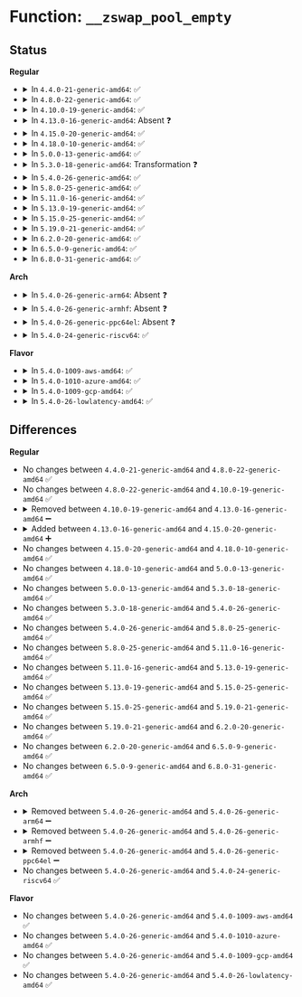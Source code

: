 # Function: <code>__zswap_pool_empty</code>

## Status
<b>Regular</b>
<ul>
<li>
<details>
<summary>In <code>4.4.0-21-generic-amd64</code>: ✅</summary>

```c
void __zswap_pool_empty(struct kref * kref)
```

```json
{
  "name": "__zswap_pool_empty",
  "collision_type": "Unique Static",
  "inline_type": "No",
  "funcs": [
    {
      "addr": 18446744071580779072,
      "name": "__zswap_pool_empty",
      "external": false,
      "loc": "mm/zswap.c:666",
      "file": "mm/zswap.c",
      "inline": "seen, unknown",
      "caller_inline": [],
      "caller_func": [
        "mm/zswap.c:__zswap_param_set",
        "mm/zswap.c:zswap_free_entry",
        "mm/zswap.c:zswap_frontswap_store",
        "mm/zswap.c:zswap_frontswap_store"
      ]
    }
  ],
  "symbols": [
    {
      "addr": 18446744071580779072,
      "name": "__zswap_pool_empty",
      "section": ".text",
      "bind": "STB_LOCAL",
      "size": 120
    }
  ]
}
```
</details>
</li>
<li>
<details>
<summary>In <code>4.8.0-22-generic-amd64</code>: ✅</summary>

```c
void __zswap_pool_empty(struct kref * kref)
```

```json
{
  "name": "__zswap_pool_empty",
  "collision_type": "Unique Static",
  "inline_type": "No",
  "funcs": [
    {
      "addr": 18446744071580902256,
      "name": "__zswap_pool_empty",
      "external": false,
      "loc": "mm/zswap.c:674",
      "file": "mm/zswap.c",
      "inline": "seen, unknown",
      "caller_inline": [],
      "caller_func": [
        "mm/zswap.c:zswap_frontswap_store",
        "mm/zswap.c:zswap_frontswap_store",
        "mm/zswap.c:__zswap_param_set",
        "mm/zswap.c:zswap_free_entry"
      ]
    }
  ],
  "symbols": [
    {
      "addr": 18446744071580902256,
      "name": "__zswap_pool_empty",
      "section": ".text",
      "bind": "STB_LOCAL",
      "size": 159
    }
  ]
}
```
</details>
</li>
<li>
<details>
<summary>In <code>4.10.0-19-generic-amd64</code>: ✅</summary>

```c
void __zswap_pool_empty(struct kref * kref)
```

```json
{
  "name": "__zswap_pool_empty",
  "collision_type": "Unique Static",
  "inline_type": "No",
  "funcs": [
    {
      "addr": 18446744071580970240,
      "name": "__zswap_pool_empty",
      "external": false,
      "loc": "mm/zswap.c:601",
      "file": "mm/zswap.c",
      "inline": "seen, unknown",
      "caller_inline": [],
      "caller_func": [
        "mm/zswap.c:zswap_frontswap_store",
        "mm/zswap.c:zswap_frontswap_store",
        "mm/zswap.c:__zswap_param_set",
        "mm/zswap.c:zswap_free_entry"
      ]
    }
  ],
  "symbols": [
    {
      "addr": 18446744071580970240,
      "name": "__zswap_pool_empty",
      "section": ".text",
      "bind": "STB_LOCAL",
      "size": 159
    }
  ]
}
```
</details>
</li>
<li>
<details>
<summary>In <code>4.13.0-16-generic-amd64</code>: Absent ❓</summary>

```json
{
  "name": "__zswap_pool_empty",
  "collision_type": "Unique Static",
  "inline_type": "Full",
  "funcs": [
    {
      "addr": 18446744071581016533,
      "name": "__zswap_pool_empty",
      "external": false,
      "loc": "mm/zswap.c:632",
      "file": "mm/zswap.c",
      "inline": "not declared, inlined",
      "caller_inline": [
        "mm/zswap.c:zswap_pool_put"
      ],
      "caller_func": []
    }
  ],
  "symbols": []
}
```
</details>
</li>
<li>
<details>
<summary>In <code>4.15.0-20-generic-amd64</code>: ✅</summary>

```c
void __zswap_pool_empty(struct kref * kref)
```

```json
{
  "name": "__zswap_pool_empty",
  "collision_type": "Unique Static",
  "inline_type": "No",
  "funcs": [
    {
      "addr": 18446744071581125568,
      "name": "__zswap_pool_empty",
      "external": false,
      "loc": "mm/zswap.c:632",
      "file": "mm/zswap.c",
      "inline": "seen, unknown",
      "caller_inline": [],
      "caller_func": [
        "mm/zswap.c:zswap_frontswap_store",
        "mm/zswap.c:zswap_frontswap_store",
        "mm/zswap.c:__zswap_param_set",
        "mm/zswap.c:zswap_free_entry"
      ]
    }
  ],
  "symbols": [
    {
      "addr": 18446744071581125568,
      "name": "__zswap_pool_empty",
      "section": ".text",
      "bind": "STB_LOCAL",
      "size": 163
    }
  ]
}
```
</details>
</li>
<li>
<details>
<summary>In <code>4.18.0-10-generic-amd64</code>: ✅</summary>

```c
void __zswap_pool_empty(struct kref * kref)
```

```json
{
  "name": "__zswap_pool_empty",
  "collision_type": "Unique Static",
  "inline_type": "No",
  "funcs": [
    {
      "addr": 18446744071581268592,
      "name": "__zswap_pool_empty",
      "external": false,
      "loc": "mm/zswap.c:647",
      "file": "mm/zswap.c",
      "inline": "seen, unknown",
      "caller_inline": [],
      "caller_func": [
        "mm/zswap.c:zswap_frontswap_store",
        "mm/zswap.c:zswap_frontswap_store",
        "mm/zswap.c:__zswap_param_set",
        "mm/zswap.c:zswap_free_entry"
      ]
    }
  ],
  "symbols": [
    {
      "addr": 18446744071581268592,
      "name": "__zswap_pool_empty",
      "section": ".text",
      "bind": "STB_LOCAL",
      "size": 144
    }
  ]
}
```
</details>
</li>
<li>
<details>
<summary>In <code>5.0.0-13-generic-amd64</code>: ✅</summary>

```c
void __zswap_pool_empty(struct kref * kref)
```

```json
{
  "name": "__zswap_pool_empty",
  "collision_type": "Unique Static",
  "inline_type": "No",
  "funcs": [
    {
      "addr": 18446744071581351952,
      "name": "__zswap_pool_empty",
      "external": false,
      "loc": "mm/zswap.c:647",
      "file": "mm/zswap.c",
      "inline": "seen, unknown",
      "caller_inline": [],
      "caller_func": [
        "mm/zswap.c:zswap_frontswap_store",
        "mm/zswap.c:zswap_frontswap_store",
        "mm/zswap.c:__zswap_param_set",
        "mm/zswap.c:zswap_free_entry"
      ]
    }
  ],
  "symbols": [
    {
      "addr": 18446744071581351952,
      "name": "__zswap_pool_empty",
      "section": ".text",
      "bind": "STB_LOCAL",
      "size": 144
    }
  ]
}
```
</details>
</li>
<li>
<details>
<summary>In <code>5.3.0-18-generic-amd64</code>: Transformation ❓</summary>

```c
void __zswap_pool_empty(struct kref * kref)
```

```json
{
  "name": "__zswap_pool_empty",
  "collision_type": "Unique Static",
  "inline_type": "No",
  "funcs": [
    {
      "addr": 0,
      "name": "__zswap_pool_empty",
      "external": false,
      "loc": "mm/zswap.c:638",
      "file": "mm/zswap.c",
      "inline": "seen, unknown",
      "caller_inline": [],
      "caller_func": [
        "mm/zswap.c:zswap_frontswap_store",
        "mm/zswap.c:zswap_frontswap_store",
        "mm/zswap.c:__zswap_param_set",
        "mm/zswap.c:zswap_free_entry"
      ]
    }
  ],
  "symbols": [
    {
      "addr": 18446744071581462352,
      "name": "__zswap_pool_empty",
      "section": ".text",
      "bind": "STB_LOCAL",
      "size": 163
    },
    {
      "addr": 18446744071581466929,
      "name": "__zswap_pool_empty.cold",
      "section": ".text",
      "bind": "STB_LOCAL",
      "size": 19
    }
  ]
}
```
</details>
</li>
<li>
<details>
<summary>In <code>5.4.0-26-generic-amd64</code>: ✅</summary>

```c
void __zswap_pool_empty(struct kref * kref)
```

```json
{
  "name": "__zswap_pool_empty",
  "collision_type": "Unique Static",
  "inline_type": "No",
  "funcs": [
    {
      "addr": 18446744071581526432,
      "name": "__zswap_pool_empty",
      "external": false,
      "loc": "mm/zswap.c:638",
      "file": "mm/zswap.c",
      "inline": "seen, unknown",
      "caller_inline": [],
      "caller_func": [
        "mm/zswap.c:zswap_frontswap_store",
        "mm/zswap.c:zswap_frontswap_store",
        "mm/zswap.c:__zswap_param_set",
        "mm/zswap.c:zswap_free_entry"
      ]
    }
  ],
  "symbols": [
    {
      "addr": 18446744071581526432,
      "name": "__zswap_pool_empty",
      "section": ".text",
      "bind": "STB_LOCAL",
      "size": 163
    }
  ]
}
```
</details>
</li>
<li>
<details>
<summary>In <code>5.8.0-25-generic-amd64</code>: ✅</summary>

```c
void __zswap_pool_empty(struct kref * kref)
```

```json
{
  "name": "__zswap_pool_empty",
  "collision_type": "Unique Static",
  "inline_type": "No",
  "funcs": [
    {
      "addr": 18446744071581734448,
      "name": "__zswap_pool_empty",
      "external": false,
      "loc": "mm/zswap.c:669",
      "file": "mm/zswap.c",
      "inline": "seen, unknown",
      "caller_inline": [],
      "caller_func": [
        "mm/zswap.c:zswap_frontswap_store",
        "mm/zswap.c:__zswap_param_set",
        "mm/zswap.c:shrink_worker",
        "mm/zswap.c:zswap_free_entry"
      ]
    }
  ],
  "symbols": [
    {
      "addr": 18446744071581734448,
      "name": "__zswap_pool_empty",
      "section": ".text",
      "bind": "STB_LOCAL",
      "size": 160
    }
  ]
}
```
</details>
</li>
<li>
<details>
<summary>In <code>5.11.0-16-generic-amd64</code>: ✅</summary>

```c
void __zswap_pool_empty(struct kref * kref)
```

```json
{
  "name": "__zswap_pool_empty",
  "collision_type": "Unique Static",
  "inline_type": "No",
  "funcs": [
    {
      "addr": 18446744071581782368,
      "name": "__zswap_pool_empty",
      "external": false,
      "loc": "mm/zswap.c:725",
      "file": "mm/zswap.c",
      "inline": "seen, unknown",
      "caller_inline": [],
      "caller_func": [
        "mm/zswap.c:zswap_frontswap_store",
        "mm/zswap.c:__zswap_param_set",
        "mm/zswap.c:shrink_worker",
        "mm/zswap.c:zswap_free_entry"
      ]
    }
  ],
  "symbols": [
    {
      "addr": 18446744071581782368,
      "name": "__zswap_pool_empty",
      "section": ".text",
      "bind": "STB_LOCAL",
      "size": 160
    }
  ]
}
```
</details>
</li>
<li>
<details>
<summary>In <code>5.13.0-19-generic-amd64</code>: ✅</summary>

```c
void __zswap_pool_empty(struct kref * kref)
```

```json
{
  "name": "__zswap_pool_empty",
  "collision_type": "Unique Static",
  "inline_type": "No",
  "funcs": [
    {
      "addr": 18446744071581809488,
      "name": "__zswap_pool_empty",
      "external": false,
      "loc": "mm/zswap.c:725",
      "file": "mm/zswap.c",
      "inline": "seen, unknown",
      "caller_inline": [],
      "caller_func": [
        "mm/zswap.c:zswap_frontswap_store",
        "mm/zswap.c:__zswap_param_set",
        "mm/zswap.c:shrink_worker",
        "mm/zswap.c:zswap_free_entry"
      ]
    }
  ],
  "symbols": [
    {
      "addr": 18446744071581809488,
      "name": "__zswap_pool_empty",
      "section": ".text",
      "bind": "STB_LOCAL",
      "size": 160
    }
  ]
}
```
</details>
</li>
<li>
<details>
<summary>In <code>5.15.0-25-generic-amd64</code>: ✅</summary>

```c
void __zswap_pool_empty(struct kref * kref)
```

```json
{
  "name": "__zswap_pool_empty",
  "collision_type": "Unique Static",
  "inline_type": "No",
  "funcs": [
    {
      "addr": 18446744071582095360,
      "name": "__zswap_pool_empty",
      "external": false,
      "loc": "mm/zswap.c:725",
      "file": "mm/zswap.c",
      "inline": "seen, unknown",
      "caller_inline": [],
      "caller_func": [
        "mm/zswap.c:zswap_frontswap_store",
        "mm/zswap.c:__zswap_param_set",
        "mm/zswap.c:shrink_worker",
        "mm/zswap.c:zswap_free_entry"
      ]
    }
  ],
  "symbols": [
    {
      "addr": 18446744071582095360,
      "name": "__zswap_pool_empty",
      "section": ".text",
      "bind": "STB_LOCAL",
      "size": 160
    }
  ]
}
```
</details>
</li>
<li>
<details>
<summary>In <code>5.19.0-21-generic-amd64</code>: ✅</summary>

```c
void __zswap_pool_empty(struct kref * kref)
```

```json
{
  "name": "__zswap_pool_empty",
  "collision_type": "Unique Static",
  "inline_type": "No",
  "funcs": [
    {
      "addr": 18446744071582534304,
      "name": "__zswap_pool_empty",
      "external": false,
      "loc": "mm/zswap.c:740",
      "file": "mm/zswap.c",
      "inline": "seen, unknown",
      "caller_inline": [],
      "caller_func": [
        "mm/zswap.c:zswap_frontswap_store",
        "mm/zswap.c:__zswap_param_set",
        "mm/zswap.c:shrink_worker",
        "mm/zswap.c:zswap_free_entry"
      ]
    }
  ],
  "symbols": [
    {
      "addr": 18446744071582534304,
      "name": "__zswap_pool_empty",
      "section": ".text",
      "bind": "STB_LOCAL",
      "size": 170
    }
  ]
}
```
</details>
</li>
<li>
<details>
<summary>In <code>6.2.0-20-generic-amd64</code>: ✅</summary>

```c
void __zswap_pool_empty(struct kref * kref)
```

```json
{
  "name": "__zswap_pool_empty",
  "collision_type": "Unique Static",
  "inline_type": "No",
  "funcs": [
    {
      "addr": 18446744071583049520,
      "name": "__zswap_pool_empty",
      "external": false,
      "loc": "mm/zswap.c:740",
      "file": "mm/zswap.c",
      "inline": "seen, unknown",
      "caller_inline": [],
      "caller_func": [
        "mm/zswap.c:zswap_frontswap_store",
        "mm/zswap.c:__zswap_param_set",
        "mm/zswap.c:shrink_worker",
        "mm/zswap.c:zswap_free_entry"
      ]
    }
  ],
  "symbols": [
    {
      "addr": 18446744071583049520,
      "name": "__zswap_pool_empty",
      "section": ".text",
      "bind": "STB_LOCAL",
      "size": 170
    }
  ]
}
```
</details>
</li>
<li>
<details>
<summary>In <code>6.5.0-9-generic-amd64</code>: ✅</summary>

```c
void __zswap_pool_empty(struct kref * kref)
```

```json
{
  "name": "__zswap_pool_empty",
  "collision_type": "Unique Static",
  "inline_type": "No",
  "funcs": [
    {
      "addr": 18446744071583259728,
      "name": "__zswap_pool_empty",
      "external": false,
      "loc": "mm/zswap.c:838",
      "file": "mm/zswap.c",
      "inline": "seen, unknown",
      "caller_inline": [],
      "caller_func": [
        "mm/zswap.c:zswap_frontswap_store",
        "mm/zswap.c:__zswap_param_set",
        "mm/zswap.c:shrink_worker",
        "mm/zswap.c:zswap_free_entry"
      ]
    }
  ],
  "symbols": [
    {
      "addr": 18446744071583259728,
      "name": "__zswap_pool_empty",
      "section": ".text",
      "bind": "STB_LOCAL",
      "size": 227
    }
  ]
}
```
</details>
</li>
<li>
<details>
<summary>In <code>6.8.0-31-generic-amd64</code>: ✅</summary>

```c
void __zswap_pool_empty(struct kref * kref)
```

```json
{
  "name": "__zswap_pool_empty",
  "collision_type": "Unique Static",
  "inline_type": "No",
  "funcs": [
    {
      "addr": 18446744071583493728,
      "name": "__zswap_pool_empty",
      "external": false,
      "loc": "mm/zswap.c:1180",
      "file": "mm/zswap.c",
      "inline": "seen, unknown",
      "caller_inline": [],
      "caller_func": [
        "mm/zswap.c:zswap_store",
        "mm/zswap.c:zswap_store",
        "mm/zswap.c:__zswap_param_set",
        "mm/zswap.c:shrink_worker",
        "mm/zswap.c:shrink_memcg",
        "mm/zswap.c:zswap_free_entry"
      ]
    }
  ],
  "symbols": [
    {
      "addr": 18446744071583493728,
      "name": "__zswap_pool_empty",
      "section": ".text",
      "bind": "STB_LOCAL",
      "size": 232
    }
  ]
}
```
</details>
</li>
</ul>
<b>Arch</b>
<ul>
<li>
<details>
<summary>In <code>5.4.0-26-generic-arm64</code>: Absent ❓</summary>

```json
{
  "name": "__zswap_pool_empty",
  "collision_type": "Unique Static",
  "inline_type": "Full",
  "funcs": [
    {
      "addr": 18446603336492954612,
      "name": "__zswap_pool_empty",
      "external": false,
      "loc": "mm/zswap.c:638",
      "file": "mm/zswap.c",
      "inline": "not declared, inlined",
      "caller_inline": [
        "mm/zswap.c:zswap_pool_put"
      ],
      "caller_func": []
    }
  ],
  "symbols": []
}
```
</details>
</li>
<li>
<details>
<summary>In <code>5.4.0-26-generic-armhf</code>: Absent ❓</summary>

```json
{
  "name": "__zswap_pool_empty",
  "collision_type": "Unique Static",
  "inline_type": "Full",
  "funcs": [
    {
      "addr": 3226736940,
      "name": "__zswap_pool_empty",
      "external": false,
      "loc": "mm/zswap.c:638",
      "file": "mm/zswap.c",
      "inline": "not declared, inlined",
      "caller_inline": [
        "mm/zswap.c:zswap_pool_put"
      ],
      "caller_func": []
    }
  ],
  "symbols": []
}
```
</details>
</li>
<li>
<details>
<summary>In <code>5.4.0-26-generic-ppc64el</code>: Absent ❓</summary>

```json
{
  "name": "__zswap_pool_empty",
  "collision_type": "Unique Static",
  "inline_type": "Full",
  "funcs": [
    {
      "addr": 13835058055286366880,
      "name": "__zswap_pool_empty",
      "external": false,
      "loc": "mm/zswap.c:638",
      "file": "mm/zswap.c",
      "inline": "not declared, inlined",
      "caller_inline": [
        "mm/zswap.c:zswap_pool_put"
      ],
      "caller_func": []
    }
  ],
  "symbols": []
}
```
</details>
</li>
<li>
<details>
<summary>In <code>5.4.0-24-generic-riscv64</code>: ✅</summary>

```c
void __zswap_pool_empty(struct kref * kref)
```

```json
{
  "name": "__zswap_pool_empty",
  "collision_type": "Unique Static",
  "inline_type": "No",
  "funcs": [
    {
      "addr": 18446743936272867792,
      "name": "__zswap_pool_empty",
      "external": false,
      "loc": "mm/zswap.c:638",
      "file": "mm/zswap.c",
      "inline": "seen, unknown",
      "caller_inline": [],
      "caller_func": [
        "mm/zswap.c:zswap_frontswap_store",
        "mm/zswap.c:zswap_frontswap_store",
        "mm/zswap.c:__zswap_param_set",
        "mm/zswap.c:zswap_free_entry"
      ]
    }
  ],
  "symbols": [
    {
      "addr": 18446743936272867792,
      "name": "__zswap_pool_empty",
      "section": ".text",
      "bind": "STB_LOCAL",
      "size": 198
    }
  ]
}
```
</details>
</li>
</ul>
<b>Flavor</b>
<ul>
<li>
<details>
<summary>In <code>5.4.0-1009-aws-amd64</code>: ✅</summary>

```c
void __zswap_pool_empty(struct kref * kref)
```

```json
{
  "name": "__zswap_pool_empty",
  "collision_type": "Unique Static",
  "inline_type": "No",
  "funcs": [
    {
      "addr": 18446744071581495168,
      "name": "__zswap_pool_empty",
      "external": false,
      "loc": "mm/zswap.c:638",
      "file": "mm/zswap.c",
      "inline": "seen, unknown",
      "caller_inline": [],
      "caller_func": [
        "mm/zswap.c:zswap_frontswap_store",
        "mm/zswap.c:zswap_frontswap_store",
        "mm/zswap.c:__zswap_param_set",
        "mm/zswap.c:zswap_free_entry"
      ]
    }
  ],
  "symbols": [
    {
      "addr": 18446744071581495168,
      "name": "__zswap_pool_empty",
      "section": ".text",
      "bind": "STB_LOCAL",
      "size": 163
    }
  ]
}
```
</details>
</li>
<li>
<details>
<summary>In <code>5.4.0-1010-azure-amd64</code>: ✅</summary>

```c
void __zswap_pool_empty(struct kref * kref)
```

```json
{
  "name": "__zswap_pool_empty",
  "collision_type": "Unique Static",
  "inline_type": "No",
  "funcs": [
    {
      "addr": 18446744071581437408,
      "name": "__zswap_pool_empty",
      "external": false,
      "loc": "mm/zswap.c:638",
      "file": "mm/zswap.c",
      "inline": "seen, unknown",
      "caller_inline": [],
      "caller_func": [
        "mm/zswap.c:zswap_frontswap_store",
        "mm/zswap.c:zswap_frontswap_store",
        "mm/zswap.c:__zswap_param_set",
        "mm/zswap.c:zswap_free_entry"
      ]
    }
  ],
  "symbols": [
    {
      "addr": 18446744071581437408,
      "name": "__zswap_pool_empty",
      "section": ".text",
      "bind": "STB_LOCAL",
      "size": 163
    }
  ]
}
```
</details>
</li>
<li>
<details>
<summary>In <code>5.4.0-1009-gcp-amd64</code>: ✅</summary>

```c
void __zswap_pool_empty(struct kref * kref)
```

```json
{
  "name": "__zswap_pool_empty",
  "collision_type": "Unique Static",
  "inline_type": "No",
  "funcs": [
    {
      "addr": 18446744071581486480,
      "name": "__zswap_pool_empty",
      "external": false,
      "loc": "mm/zswap.c:638",
      "file": "mm/zswap.c",
      "inline": "seen, unknown",
      "caller_inline": [],
      "caller_func": [
        "mm/zswap.c:zswap_frontswap_store",
        "mm/zswap.c:zswap_frontswap_store",
        "mm/zswap.c:__zswap_param_set",
        "mm/zswap.c:zswap_free_entry"
      ]
    }
  ],
  "symbols": [
    {
      "addr": 18446744071581486480,
      "name": "__zswap_pool_empty",
      "section": ".text",
      "bind": "STB_LOCAL",
      "size": 163
    }
  ]
}
```
</details>
</li>
<li>
<details>
<summary>In <code>5.4.0-26-lowlatency-amd64</code>: ✅</summary>

```c
void __zswap_pool_empty(struct kref * kref)
```

```json
{
  "name": "__zswap_pool_empty",
  "collision_type": "Unique Static",
  "inline_type": "No",
  "funcs": [
    {
      "addr": 18446744071581550976,
      "name": "__zswap_pool_empty",
      "external": false,
      "loc": "mm/zswap.c:638",
      "file": "mm/zswap.c",
      "inline": "seen, unknown",
      "caller_inline": [],
      "caller_func": [
        "mm/zswap.c:zswap_frontswap_store",
        "mm/zswap.c:zswap_frontswap_store",
        "mm/zswap.c:__zswap_param_set",
        "mm/zswap.c:zswap_free_entry"
      ]
    }
  ],
  "symbols": [
    {
      "addr": 18446744071581550976,
      "name": "__zswap_pool_empty",
      "section": ".text",
      "bind": "STB_LOCAL",
      "size": 161
    }
  ]
}
```
</details>
</li>
</ul>

## Differences
<b>Regular</b>
<ul>
<li>
No changes between <code>4.4.0-21-generic-amd64</code> and <code>4.8.0-22-generic-amd64</code> ✅
</li>
<li>
No changes between <code>4.8.0-22-generic-amd64</code> and <code>4.10.0-19-generic-amd64</code> ✅
</li>
<li>
<details>
<summary>Removed between <code>4.10.0-19-generic-amd64</code> and <code>4.13.0-16-generic-amd64</code> ➖</summary>

```c
void __zswap_pool_empty(struct kref * kref)
```
</details>
</li>
<li>
<details>
<summary>Added between <code>4.13.0-16-generic-amd64</code> and <code>4.15.0-20-generic-amd64</code> ➕</summary>

```c
void __zswap_pool_empty(struct kref * kref)
```
</details>
</li>
<li>
No changes between <code>4.15.0-20-generic-amd64</code> and <code>4.18.0-10-generic-amd64</code> ✅
</li>
<li>
No changes between <code>4.18.0-10-generic-amd64</code> and <code>5.0.0-13-generic-amd64</code> ✅
</li>
<li>
No changes between <code>5.0.0-13-generic-amd64</code> and <code>5.3.0-18-generic-amd64</code> ✅
</li>
<li>
No changes between <code>5.3.0-18-generic-amd64</code> and <code>5.4.0-26-generic-amd64</code> ✅
</li>
<li>
No changes between <code>5.4.0-26-generic-amd64</code> and <code>5.8.0-25-generic-amd64</code> ✅
</li>
<li>
No changes between <code>5.8.0-25-generic-amd64</code> and <code>5.11.0-16-generic-amd64</code> ✅
</li>
<li>
No changes between <code>5.11.0-16-generic-amd64</code> and <code>5.13.0-19-generic-amd64</code> ✅
</li>
<li>
No changes between <code>5.13.0-19-generic-amd64</code> and <code>5.15.0-25-generic-amd64</code> ✅
</li>
<li>
No changes between <code>5.15.0-25-generic-amd64</code> and <code>5.19.0-21-generic-amd64</code> ✅
</li>
<li>
No changes between <code>5.19.0-21-generic-amd64</code> and <code>6.2.0-20-generic-amd64</code> ✅
</li>
<li>
No changes between <code>6.2.0-20-generic-amd64</code> and <code>6.5.0-9-generic-amd64</code> ✅
</li>
<li>
No changes between <code>6.5.0-9-generic-amd64</code> and <code>6.8.0-31-generic-amd64</code> ✅
</li>
</ul>
<b>Arch</b>
<ul>
<li>
<details>
<summary>Removed between <code>5.4.0-26-generic-amd64</code> and <code>5.4.0-26-generic-arm64</code> ➖</summary>

```c
void __zswap_pool_empty(struct kref * kref)
```
</details>
</li>
<li>
<details>
<summary>Removed between <code>5.4.0-26-generic-amd64</code> and <code>5.4.0-26-generic-armhf</code> ➖</summary>

```c
void __zswap_pool_empty(struct kref * kref)
```
</details>
</li>
<li>
<details>
<summary>Removed between <code>5.4.0-26-generic-amd64</code> and <code>5.4.0-26-generic-ppc64el</code> ➖</summary>

```c
void __zswap_pool_empty(struct kref * kref)
```
</details>
</li>
<li>
No changes between <code>5.4.0-26-generic-amd64</code> and <code>5.4.0-24-generic-riscv64</code> ✅
</li>
</ul>
<b>Flavor</b>
<ul>
<li>
No changes between <code>5.4.0-26-generic-amd64</code> and <code>5.4.0-1009-aws-amd64</code> ✅
</li>
<li>
No changes between <code>5.4.0-26-generic-amd64</code> and <code>5.4.0-1010-azure-amd64</code> ✅
</li>
<li>
No changes between <code>5.4.0-26-generic-amd64</code> and <code>5.4.0-1009-gcp-amd64</code> ✅
</li>
<li>
No changes between <code>5.4.0-26-generic-amd64</code> and <code>5.4.0-26-lowlatency-amd64</code> ✅
</li>
</ul>
